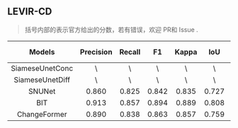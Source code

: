 
## LEVIR-CD

> 括号内部的表示官方给出的分数，若有错误，欢迎 PR和 Issue .

|     Models      | Precision | Recall | F1   | Kappa | IoU  | Parameters (M) | FLOPs (G) |
| :-------------: | :--------: | :------: | :------: | :------: | :------: | :------: | :------: |
| SiameseUnetConc | \ | \ | \ | \ | \ | 1.546 | 5.331 |
| SiameseUnetDiff | \ | \ | \ | \ | \ | 1.350 | 4.727 |
|     SNUNet      | 0.860 | 0.825 | 0.842 | 0.835 | 0.727 | 12.035 | 54.833 |
|       BIT       | 0.913 | 0.857 | 0.894 | 0.889 | 0.808 | 3.037 | 8.752 |
| ChangeFormer | 0.890 | 0.838 | 0.863 | 0.857 | 0.759 | 41.027 | 202.788 |


